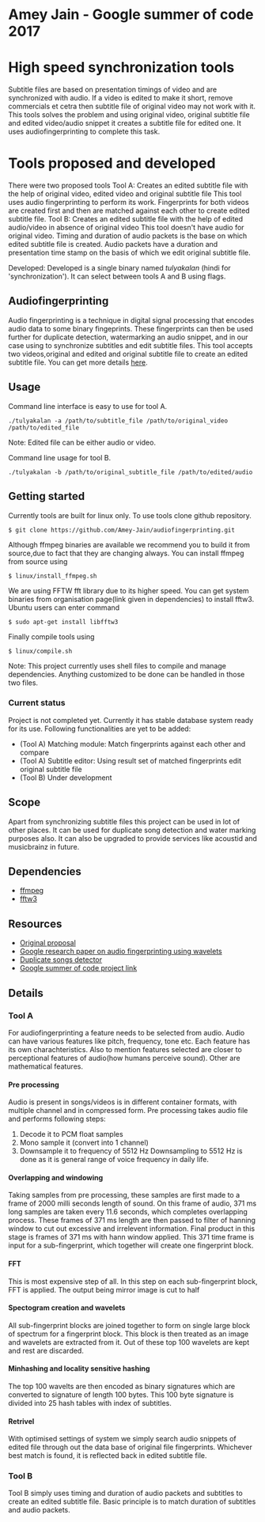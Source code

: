 # Amey Jain - Google summer of code 2017
# High speed synchronization tools
Subtitle files are based on presentation timings of video and are synchronized with audio. If a video is edited to make it short, remove commercials et cetra then subtitle file of original video may not work with it. This tools solves the problem and using original video, original subtitle file and edited video/audio snippet it creates a subtitle file for edited one. It uses audiofingerprinting to complete this task.

# Tools proposed and developed
There were two proposed tools
Tool A: Creates an edited subtitle file with the help of original video, edited video and original subtitle file
This tool uses audio fingerprinting to perform its work. Fingerprints for both videos are created first and then are matched against each other to create edited subtitle file. 
Tool B: Creates an edited subtitle file with the help of edited audio/video in absence of original video
This tool doesn't have audio for original video. Timing and duration of audio packets is the base on which edited subtitle file is created. Audio packets have a duration and presentation time stamp on the basis of which we edit original subtitle file.

Developed:
Developed is a single binary named *tulyakalan* (hindi for 'synchronization'). It can select between tools A and B using flags.

## Audiofingerprinting
Audio fingerprinting is a technique in digital signal processing that encodes audio data to some binary fingeprints. These fingerprints can then be used further for duplicate detection, watermarking an audio snippet, and in our case using to synchronize subtitles and edit subtitle files. This tool accepts two videos,original and edited and original subtitle file to create an edited subtitle file. You can get more details [here](https://github.com/Amey-Jain/audiofingerprinting#details).

## Usage
Command line interface is easy to use for tool A.
```
./tulyakalan -a /path/to/subtitle_file /path/to/original_video /path/to/edited_file
```
Note: Edited file can be either audio or video.

Command line usage for tool B.
```
./tulyakalan -b /path/to/original_subtitle_file /path/to/edited/audio
```

## Getting started
Currently tools are built for linux only. To use tools clone github repository.
```
$ git clone https://github.com/Amey-Jain/audiofingerprinting.git
```
Although ffmpeg binaries are available we recommend you to build it from source,due to fact that they are changing always. You can install ffmpeg from source using
```
$ linux/install_ffmpeg.sh
```
We are using FFTW fft library due to its higher speed. You can get system binaries from organisation page(link given in dependencies) to install fftw3. Ubuntu users can enter command
```
$ sudo apt-get install libfftw3
```
Finally compile tools using
```
$ linux/compile.sh
```
Note: This project currently uses shell files to compile and manage dependencies. Anything customized to be done can be handled in those two files.

### Current status
Project is not completed yet. Currently it has stable database system ready for its use. Following functionalities are yet to be added:
* (Tool A) Matching module: Match fingerprints against each other and compare
* (Tool A) Subtitle editor: Using result set of matched fingerprints edit original subtitle file
* (Tool B) Under development
## Scope
Apart from synchronizing subtitle files this project can be used in lot of other places. It can be used for duplicate song detection and water marking purposes also. It can also be upgraded to provide services like acoustid and musicbrainz in future.

## Dependencies
* [ffmpeg](https://www.ffmpeg.org/)
* [fftw3](http://www.fftw.org/)

## Resources
* [Original proposal](https://summerofcode.withgoogle.com/serve/5209594140819456/)
* [Google research paper on audio fingerprinting using wavelets](https://research.google.com/pubs/archive/32685.pdf)
* [Duplicate songs detector](https://github.com/AddictedCS/soundfingerprinting)
* [Google summer of code project link](https://summerofcode.withgoogle.com/projects/#5903046541312000)

## Details
### Tool A
For audiofingerprinting a feature needs to be selected from audio. Audio can have various features like pitch, frequency, tone etc. Each feature has its own charachteristics. Also to mention features selected are closer to perceptional features of audio(how humans perceive sound). Other are mathematical features.
#### Pre processing
Audio is present in songs/videos is in different container formats, with multiple channel and in compressed form. Pre processing takes audio file and performs following steps:
1. Decode it to PCM float samples
2. Mono sample it (convert into 1 channel)
3. Downsample it to frequency of 5512 Hz
Downsampling to 5512 Hz is done as it is general range of voice frequency in daily life. 
#### Overlapping and windowing
Taking samples from pre processing, these samples are first made to a frame of 2000 milli seconds length of sound. On this frame of audio, 371 ms long samples are taken every 11.6 seconds, which completes overlapping process. These frames of 371 ms length are then passed to filter of hanning window to cut out excessive and irrelevent information. Final product in this stage is frames of 371 ms with hann window applied. This 371 time frame is input for a sub-fingerprint, which together will create one fingerprint block.
#### FFT
This is most expensive step of all. In this step on each sub-fingerprint block, FFT is applied. The output being mirror image is cut to half
#### Spectogram creation and wavelets
All sub-fingerprint blocks are joined together to form on single large block of spectrum for a fingerprint block. This block is then treated as an image and wavelets are extracted from it. Out of these top 100 wavelets are kept and rest are discarded.
#### Minhashing and locality sensitive hashing
The top 100 wavelts are then encoded as binary signatures which are converted to signature of length 100 bytes. This 100 byte signature is divided into 25 hash tables with index of subtitles.  
#### Retrivel
With optimised settings of system we simply search audio snippets of edited file through out the data base of original file fingerprints. Whichever best match is found, it is reflected back in edited subtitle file.

### Tool B
Tool B simply uses timing and duration of audio packets and subtitles to create an edited subtitle file. Basic principle is to match duration of subtitles and audio packets.